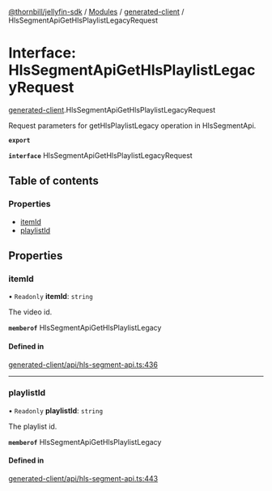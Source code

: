 [@thornbill/jellyfin-sdk](../README.md) / [Modules](../modules.md) / [generated-client](../modules/generated_client.md) / HlsSegmentApiGetHlsPlaylistLegacyRequest

# Interface: HlsSegmentApiGetHlsPlaylistLegacyRequest

[generated-client](../modules/generated_client.md).HlsSegmentApiGetHlsPlaylistLegacyRequest

Request parameters for getHlsPlaylistLegacy operation in HlsSegmentApi.

**`export`**

**`interface`** HlsSegmentApiGetHlsPlaylistLegacyRequest

## Table of contents

### Properties

- [itemId](generated_client.HlsSegmentApiGetHlsPlaylistLegacyRequest.md#itemid)
- [playlistId](generated_client.HlsSegmentApiGetHlsPlaylistLegacyRequest.md#playlistid)

## Properties

### itemId

• `Readonly` **itemId**: `string`

The video id.

**`memberof`** HlsSegmentApiGetHlsPlaylistLegacy

#### Defined in

[generated-client/api/hls-segment-api.ts:436](https://github.com/thornbill/jellyfin-sdk-typescript/blob/3ae780a/src/generated-client/api/hls-segment-api.ts#L436)

___

### playlistId

• `Readonly` **playlistId**: `string`

The playlist id.

**`memberof`** HlsSegmentApiGetHlsPlaylistLegacy

#### Defined in

[generated-client/api/hls-segment-api.ts:443](https://github.com/thornbill/jellyfin-sdk-typescript/blob/3ae780a/src/generated-client/api/hls-segment-api.ts#L443)
